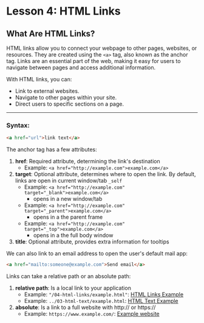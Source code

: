 # Lesson 4: HTML Links

## What Are HTML Links?

HTML links allow you to connect your webpage to other pages, websites, or resources. They are created using the `<a>` tag, also known as the anchor tag. Links are an essential part of the web, making it easy for users to navigate between pages and access additional information.

With HTML links, you can:
- Link to external websites.
- Navigate to other pages within your site.
- Direct users to specific sections on a page.

---

### Syntax:

```html
<a href="url">link text</a>
```

The anchor tag has a few attributes:

1. **href**: Required attribute, determining the link's destination
   - Example: `<a href="http://example.com">example.com</a>`
2. **target**: Optional attribute, determines where to open the link. By default, links are open in current window/tab `_self`
   - Example: `<a href="http://example.com" target="_blank">example.com</a>`
      - opens in a new window/tab
   - Example: `<a href="http://example.com" target="_parent">example.com</a>`
      - opens in a the parent frame
   - Example: `<a href="http://example.com" target="_top">example.com</a>`
      - opens in a the full body window
3. **title**: Optional attribute, provides extra information for tooltips

We can also link to an email address to open the user's default mail app:
```html
<a href="mailto:someone@example.com">Send email</a>
```

Links can take a relative path or an absolute path:
1. **relative path**: Is a local link to your application
   - Example: `"/04-html-links/example.html"`: <a href="/04-html-links/example.html">HTML Links Example</a> <!-- / is the root of your application -->
   - Example: `../03-html-text/example.html`: <a href="../03-html-text/example.html">HTML Text Example</a> <!-- ../ goes back a directory to reach a level up from where this tag is declared -->
2. **absolute**: Is a link to a full website with http:// or https://
   - Example: `https://www.example.com/`: <a href="https://www.example.com/">Example website</a>

<!-- [Next Lesson: HTML ](../05-html-/README.md) -->